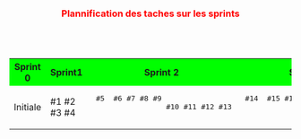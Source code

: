 
<div style="margin: 100px auto;" >

<h3 style="color:red;text-align:center;margin-bottom:70px;">Plannification des taches sur les sprints</h3>
<table width="800px" cellspacing="0" cellpadding="0">
    <tr bgcolor="#00FF00">
      <th>Sprint 0</th>
      <th>Sprint1</th>
      <th>Sprint 2</th>
      <th>Sprint 3 </th>
    </tr>
    <tr>
         <td align="center">  Initiale </td>
         <td> #1  #2 #3 #4</td>
         <td> 
           <pre> #5  #6 #7 #8 #9 
                 #10 #11 #12 #13
           </pre> 
        </td>
         <td> <pre> #14  #15 #16 #17 #18
                      #19 #20 
               </pre> 
                    </td>
    </tr>
</table>
</div>
